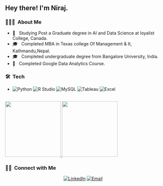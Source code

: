 <h2> Hey there! I'm Niraj.</h2>

<h3> 👨🏻‍💻 &nbsp;About Me </h3>

- 🤔 &nbsp; Studying Post a Graduate degree in AI and Data Science at loyalist College, Canada.
- 🎓 &nbsp; Completed MBA in Texas college Of Management & It, Kathmandu,Nepal.
- 🎓 &nbsp; Completed undergraduate degree from Bangalore University, India.
- 💼 &nbsp; Completed Google Data Analytics Course.


<h3> 🛠 &nbsp;Tech</h3>

- ![Python](https://img.shields.io/badge/-Python-333333?style=flat&logo=python)
  ![R Studio](https://img.shields.io/badge/-R-333333?style=flat&logo=R&logoColor=276DC3)
  ![MySQL](https://img.shields.io/badge/-MySQL-333333?style=flat&logo=mysql)
  ![Tableau](https://img.shields.io/badge/-Tableau-333333?style=flat&logo=Tableau)
   ![Excel](https://img.shields.io/badge/-Spreadsheet-333333?style=flat&logo=Excel)
 

<br/>

<a href="https://github.com/AVS1508">
  <img height="180em" src="https://github-readme-stats.vercel.app/api?username=RokayaNeeraj&theme=buefy&show_icons=true" />
  <img height="180em" src="https://github-readme-stats.vercel.app/api/top-langs/?username=RokayaNeeraj&theme=buefy&layout=compact" />
</a>

<br/>

<h3> 🤝🏻 &nbsp;Connect with Me </h3>

<p align="center">
<a href="https://www.linkedin.com/in/niraj-rokaya-10350020a/"><img alt="LinkedIn" src="https://img.shields.io/badge/LinkedIn-Niraj%20Rokaya%20-blue?style=flat-square&logo=linkedin"></a>
<a href="Emailto : rokayaneeraj@gmail.com"><img alt="Email" src="https://img.shields.io/badge/Email-rokayaneeraj@gmail.com-blue?style=flat-square&logo=gmail"></a>
</p>
